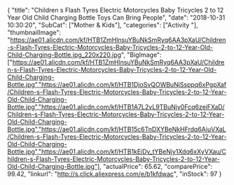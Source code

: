 {
	"title": "Children s Flash Tyres Electric Motorcycles Baby Tricycles 2 to 12 Year Old Child Charging Bottle Toys Can Bring People",
	"date": "2018-10-31 10:30:20",
	"SubCat": ["Mother & Kids"],
	"categories": ["Activity "],
	"thumbnailImage": "https://ae01.alicdn.com/kf/HTB1ZmHlnsuYBuNkSmRyq6AA3pXaU/Children-s-Flash-Tyres-Electric-Motorcycles-Baby-Tricycles-2-to-12-Year-Old-Child-Charging-Bottle.jpg_220x220.jpg",
	"BigImage": ["https://ae01.alicdn.com/kf/HTB1ZmHlnsuYBuNkSmRyq6AA3pXaU/Children-s-Flash-Tyres-Electric-Motorcycles-Baby-Tricycles-2-to-12-Year-Old-Child-Charging-Bottle.jpg","https://ae01.alicdn.com/kf/HTB1DjoSvQOWBuNjSsppq6xPgpXaf/Children-s-Flash-Tyres-Electric-Motorcycles-Baby-Tricycles-2-to-12-Year-Old-Child-Charging-Bottle.jpg","https://ae01.alicdn.com/kf/HTB1A7L2vL9TBuNjy0Fcq6zeiFXaD/Children-s-Flash-Tyres-Electric-Motorcycles-Baby-Tricycles-2-to-12-Year-Old-Child-Charging-Bottle.jpg","https://ae01.alicdn.com/kf/HTB15c6TnDXYBeNkHFrdq6AiuVXaL/Children-s-Flash-Tyres-Electric-Motorcycles-Baby-Tricycles-2-to-12-Year-Old-Child-Charging-Bottle.jpg","https://ae01.alicdn.com/kf/HTB1kEiDv_tYBeNjy1Xdq6xXyVXau/Children-s-Flash-Tyres-Electric-Motorcycles-Baby-Tricycles-2-to-12-Year-Old-Child-Charging-Bottle.jpg"],
	"actualPrice": 65.62,
	"comparePrice": 99.42,
	"linkurl": "http://s.click.aliexpress.com/e/b1kfdwac",
	"inStock": 97
}
